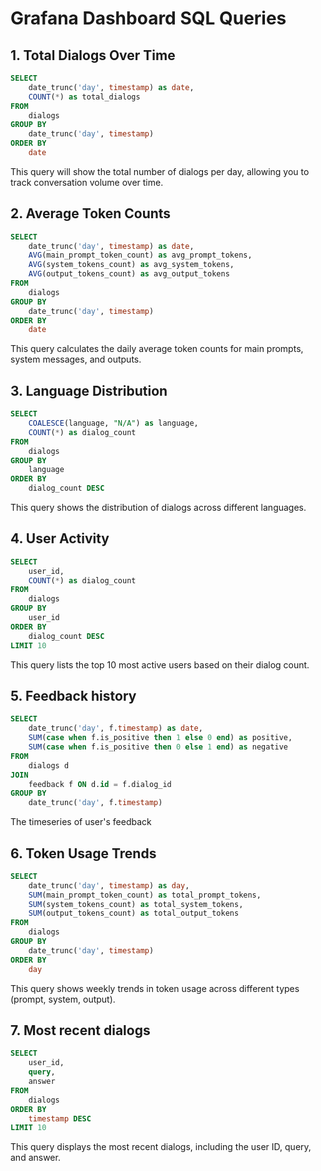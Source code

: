 # Grafana Dashboard SQL Queries

## 1. Total Dialogs Over Time

```sql
SELECT
    date_trunc('day', timestamp) as date,
    COUNT(*) as total_dialogs
FROM
    dialogs
GROUP BY
    date_trunc('day', timestamp)
ORDER BY
    date
```

This query will show the total number of dialogs per day, allowing you to track conversation volume over time.

## 2. Average Token Counts

```sql
SELECT
    date_trunc('day', timestamp) as date,
    AVG(main_prompt_token_count) as avg_prompt_tokens,
    AVG(system_tokens_count) as avg_system_tokens,
    AVG(output_tokens_count) as avg_output_tokens
FROM
    dialogs
GROUP BY
    date_trunc('day', timestamp)
ORDER BY
    date
```

This query calculates the daily average token counts for main prompts, system messages, and outputs.

## 3. Language Distribution

```sql
SELECT
    COALESCE(language, "N/A") as language,
    COUNT(*) as dialog_count
FROM
    dialogs
GROUP BY
    language
ORDER BY
    dialog_count DESC
```

This query shows the distribution of dialogs across different languages.

## 4. User Activity

```sql
SELECT
    user_id,
    COUNT(*) as dialog_count
FROM
    dialogs
GROUP BY
    user_id
ORDER BY
    dialog_count DESC
LIMIT 10
```

This query lists the top 10 most active users based on their dialog count.

## 5. Feedback history

```sql
SELECT
    date_trunc('day', f.timestamp) as date,
    SUM(case when f.is_positive then 1 else 0 end) as positive,
    SUM(case when f.is_positive then 0 else 1 end) as negative
FROM
    dialogs d
JOIN
    feedback f ON d.id = f.dialog_id
GROUP BY
    date_trunc('day', f.timestamp)

```

The timeseries of user's feedback


## 6. Token Usage Trends

```sql
SELECT
    date_trunc('day', timestamp) as day,
    SUM(main_prompt_token_count) as total_prompt_tokens,
    SUM(system_tokens_count) as total_system_tokens,
    SUM(output_tokens_count) as total_output_tokens
FROM
    dialogs
GROUP BY
    date_trunc('day', timestamp)
ORDER BY
    day
```

This query shows weekly trends in token usage across different types (prompt, system, output).

## 7. Most recent dialogs

```sql
SELECT
    user_id,
    query,
    answer
FROM
    dialogs
ORDER BY
    timestamp DESC
LIMIT 10
```

This query displays the most recent dialogs, including the user ID, query, and answer.
